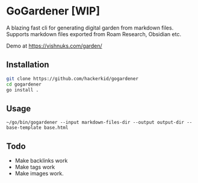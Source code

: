 # GoGardener [WIP]

A blazing fast cli for generating digital garden from markdown files. Supports markdown files exported from Roam Research, Obsidian etc.

Demo at https://vishnuks.com/garden/

## Installation

```bash
git clone https://github.com/hackerkid/gogardener
cd gogardener
go install .
```

## Usage

```
~/go/bin/gogardener --input markdown-files-dir --output output-dir --base-template base.html
```

## Todo

* Make backlinks work
* Make tags work
* Make images work.
